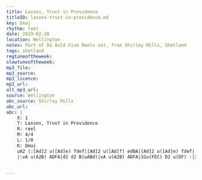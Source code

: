 ```yaml
---
title: Lasses, Trust in Providence
titleID: lasses-trust-in-providence.md
key: Dmaj
rhythm: reel
date: 2019-02-28
location: Wellington
notes: Part of Da Auld Five Reels set, frae Shirley Mills, Shetland
tags: shetland
regtuneoftheweek:
slowtuneoftheweek:
mp3_file:
mp3_source:
mp3_licence:
mp3_url:
alt_mp3_url: 
source: Wellington
abc_source: Shirley Mills
abc_url:
abc: |
    X: 1
    T: Lasses, Trust in Providence
    R: reel
    M: 4/4
    L: 1/8
    K: Dmaj
    uA2 |:[Ad]2 u([Ad]e) fdef|[Ad]2 u([Ad]f) edBA|[Ad]2 u([Ad]e) fdef||1 vdu(BA[AF]) v[AE]2 u(AB) :|2 d(BA[AF]) v[AE]2 u([AD]F) ||
    |:vA u(A2B) ADFA|d2 d2 B(uABd)|vA u(A2B) ADFA|1Gu(FEC) D2 u(DF) :|2 Gu(FEC) vD2 ||


---
```

